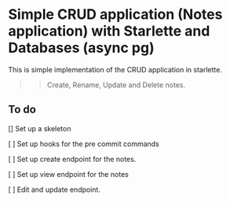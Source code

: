 # Simple CRUD application (Notes application) with Starlette and Databases (async pg)

This is simple implementation of the CRUD application in starlette.

>> Create, Rename, Update and Delete notes.


## To do

[] Set up a skeleton

[ ] Set up hooks for the pre commit commands

[ ] Set up create endpoint for the notes.

[ ] Set up view endpoint for the notes

[ ] Edit and update endpoint.